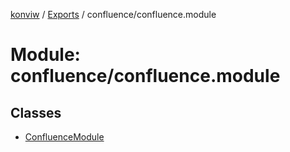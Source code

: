 [konviw]() / [Exports](../modules.md) / confluence/confluence.module

# Module: confluence/confluence.module

## Classes

- [ConfluenceModule](../classes/confluence_confluence_module.confluencemodule.md)
